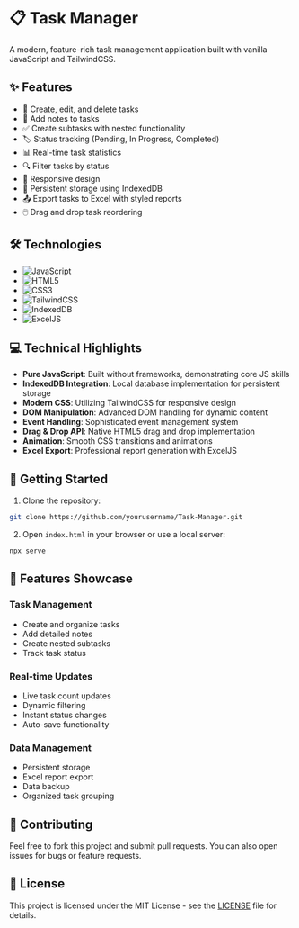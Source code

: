 # 📋 Task Manager

A modern, feature-rich task management application built with vanilla JavaScript and TailwindCSS.

## ✨ Features

- 🎯 Create, edit, and delete tasks
- 📝 Add notes to tasks
- ✅ Create subtasks with nested functionality
- 🏷️ Status tracking (Pending, In Progress, Completed)
- 📊 Real-time task statistics
- 🔍 Filter tasks by status
- 📱 Responsive design
- 💾 Persistent storage using IndexedDB
- 📤 Export tasks to Excel with styled reports
- 🖱️ Drag and drop task reordering

## 🛠️ Technologies

- ![JavaScript](https://img.shields.io/badge/JavaScript-F7DF1E?style=flat-square&logo=javascript&logoColor=black)
- ![HTML5](https://img.shields.io/badge/HTML5-E34F26?style=flat-square&logo=html5&logoColor=white)
- ![CSS3](https://img.shields.io/badge/CSS3-1572B6?style=flat-square&logo=css3&logoColor=white)
- ![TailwindCSS](https://img.shields.io/badge/TailwindCSS-38B2AC?style=flat-square&logo=tailwind-css&logoColor=white)
- ![IndexedDB](https://img.shields.io/badge/IndexedDB-2C2C2C?style=flat-square&logo=mozilla&logoColor=white)
- ![ExcelJS](https://img.shields.io/badge/ExcelJS-217346?style=flat-square&logo=microsoft-excel&logoColor=white)

## 💻 Technical Highlights

- **Pure JavaScript**: Built without frameworks, demonstrating core JS skills
- **IndexedDB Integration**: Local database implementation for persistent storage
- **Modern CSS**: Utilizing TailwindCSS for responsive design
- **DOM Manipulation**: Advanced DOM handling for dynamic content
- **Event Handling**: Sophisticated event management system
- **Drag & Drop API**: Native HTML5 drag and drop implementation
- **Animation**: Smooth CSS transitions and animations
- **Excel Export**: Professional report generation with ExcelJS

## 🚀 Getting Started

1. Clone the repository:
```bash
git clone https://github.com/yourusername/Task-Manager.git
```

2. Open `index.html` in your browser or use a local server:
```bash
npx serve
```

## 🎨 Features Showcase

### Task Management
- Create and organize tasks
- Add detailed notes
- Create nested subtasks
- Track task status

### Real-time Updates
- Live task count updates
- Dynamic filtering
- Instant status changes
- Auto-save functionality

### Data Management
- Persistent storage
- Excel report export
- Data backup
- Organized task grouping

## 🤝 Contributing

Feel free to fork this project and submit pull requests. You can also open issues for bugs or feature requests.

## 📝 License

This project is licensed under the MIT License - see the [LICENSE](LICENSE) file for details.
